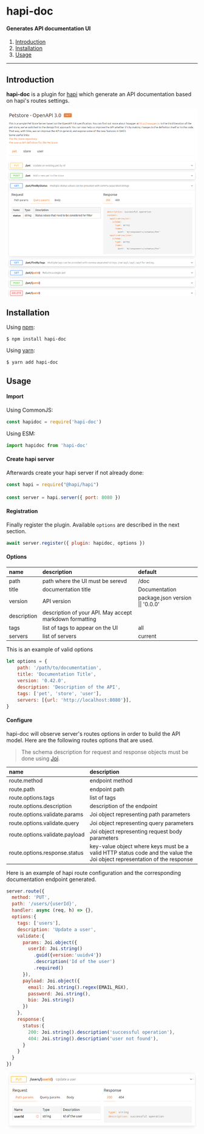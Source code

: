 # hapi-doc

#### Generates API documentation UI

1. [Introduction](#introduction)
2. [Installation](#installation)
3. [Usage](#usage)

---

## Introduction

**hapi-doc** is a plugin for [hapi][hapi] which generate an API documentation based on hapi's routes settings.

![overview](doc/ui_overview.png)

## Installation

Using [npm][npm]:

```
$ npm install hapi-doc
```
Using [yarn][yarn]:

```
$ yarn add hapi-doc
```


## Usage

#### Import

Using CommonJS:

```js
const hapidoc = require('hapi-doc')
```
Using ESM:

```js
import hapidoc from 'hapi-doc'
```

#### Create hapi server

Afterwards create your hapi server if not already done:

```js
const hapi = require("@hapi/hapi")

const server = hapi.server({ port: 8080 })
```

#### Registration

Finally register the plugin. Available `options` are described in the next section.

```js
await server.register({ plugin: hapidoc, options })
```

#### Options

| name | description | default | 
| :- | :- | :- |
| path | path where the UI must be serevd | /doc |
| title | documentation title | Documentation |
| version | API version | package.json version \|\| '0.0.0' |
| description | description of your API. May accept markdown formatting |  |
| tags | list of tags to appear on the UI | all |
| servers | list of servers | current |

This is an example of valid options
```js
let options = {
    path: '/path/to/documentation',
    title: 'Documentation Title',
    version: '0.42.0',
    description: 'Description of the API',
    tags: ['pet', 'store', 'user'], 
    servers: [{url: 'http://localhost:8080'}],
}
```

#### Configure

hapi-doc will observe server's routes options in order to build the API model. Here are the following routes options that are used.
> The schema description for request and response objects must be done using [Joi][joi].

| name | description |  
| :- | :- |
| route.method | endpoint method | 
| route.path | endpoint path | 
| route.options.tags | list of tags | 
| route.options.description | description of the endpoint | 
| route.options.validate.params | Joi object representing path parameters | 
| route.options.validate.query | Joi object representing query parameters | 
| route.options.validate.payload | Joi object representing request body parameters | 
| route.options.response.status | key-value object where keys must be a valid HTTP status code and the value the Joi object representation of the response | 

Here is an example of hapi route configuration and the corresponding documentation endpoint generated.

```js
server.route({
  method: 'PUT',
  path: '/users/{userId}',
  handler: async (req, h) => {},
  options:{
    tags: ['users'],
    description: 'Update a user',
    validate:{
      params: Joi.object({
        userId: Joi.string()
          .guid({version:'uuidv4'})
          .description('Id of the user')
          .required()
      }), 
      payload: Joi.object({
        email: Joi.string().regex(EMAIL_RGX),
        password: Joi.string(),
        bio: Joi.string()
      })
    },
    response:{
      status:{
        200: Joi.string().description('successful operation'),
        404: Joi.string().description('user not found'),
      }
    }
  }
})
```
![routeExample](doc/route_example.png)

[hapi]: https://hapi.dev/
[npm]: https://github.com/npm/npm/
[yarn]: https://yarnpkg.com/
[joi]: https://joi.dev/
